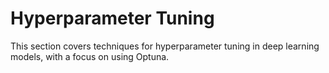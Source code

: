 # Hyperparameter Tuning

This section covers techniques for hyperparameter tuning in deep learning models, with a focus on using Optuna.
